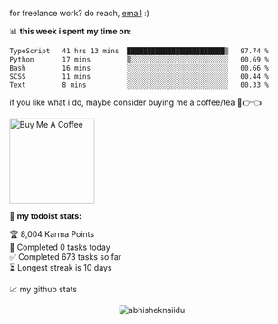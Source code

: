for freelance work? do reach, [email](mailto:abhishknads.work@gmail.com) :)

📊 **this week i spent my time on:**
<!--START_SECTION:waka-->

```txt
TypeScript   41 hrs 13 mins  ████████████████████████▒   97.74 %
Python       17 mins         ▒░░░░░░░░░░░░░░░░░░░░░░░░   00.69 %
Bash         16 mins         ░░░░░░░░░░░░░░░░░░░░░░░░░   00.66 %
SCSS         11 mins         ░░░░░░░░░░░░░░░░░░░░░░░░░   00.44 %
Text         8 mins          ░░░░░░░░░░░░░░░░░░░░░░░░░   00.33 %
```

<!--END_SECTION:waka-->

if you like what i do, maybe consider buying me a coffee/tea 🥺👉👈

<a href="https://www.buymeacoffee.com/abhisheknaiidu" target="_blank"><img src="https://cdn.buymeacoffee.com/buttons/v2/default-red.png" alt="Buy Me A Coffee" width="150" ></a>

🚧 **my todoist stats:**
<!-- TODO-IST:START -->
🏆  8,004 Karma Points           
🌸  Completed 0 tasks today           
✅  Completed 673 tasks so far           
⏳  Longest streak is 10 days
<!-- TODO-IST:END -->


📈 my github stats

<p align="center"> <img src="https://github-readme-stats.vercel.app/api?username=abhisheknaiidu&show_icons=true&theme=gotham" alt="abhisheknaiidu" />




